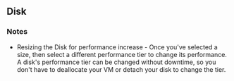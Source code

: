 ## Disk

### Notes
* Resizing the Disk for performance increase - Once you've selected a size, then select a different performance tier to change its performance. A disk's performance tier can be changed without downtime, so you don't have to deallocate your VM or detach your disk to change the tier.